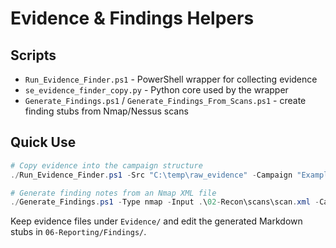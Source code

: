 # Evidence & Findings Helpers

## Scripts
- `Run_Evidence_Finder.ps1` - PowerShell wrapper for collecting evidence
- `se_evidence_finder_copy.py` - Python core used by the wrapper
- `Generate_Findings.ps1` / `Generate_Findings_From_Scans.ps1` - create finding stubs from Nmap/Nessus scans

## Quick Use
```powershell
# Copy evidence into the campaign structure
./Run_Evidence_Finder.ps1 -Src "C:\temp\raw_evidence" -Campaign "Example Campaign" -Mode copy

# Generate finding notes from an Nmap XML file
./Generate_Findings.ps1 -Type nmap -Input .\02-Recon\scans\scan.xml -CampaignRoot "..\"
```

Keep evidence files under `Evidence/` and edit the generated Markdown stubs in `06-Reporting/Findings/`.
